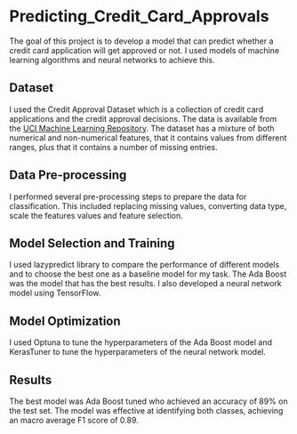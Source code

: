 # Predicting_Credit_Card_Approvals


The goal of this project is to develop a model that can predict whether a credit card application will get approved or not. I used models of machine learning algorithms 
and neural networks to achieve this.

## Dataset

I used the Credit Approval Dataset which is a collection of credit card applications and the credit approval decisions.
The data is available from the <a href="http://archive.ics.uci.edu/ml/datasets/credit+approval">UCI Machine Learning Repository</a>.
The dataset has a mixture of both numerical and non-numerical features, that it contains values from different ranges, plus that it contains a number of missing entries.

## Data Pre-processing

I performed several pre-processing steps to prepare the data for classification. This included replacing missing values, converting data type, 
scale the features values and feature selection.

## Model Selection and Training

I used lazypredict library to compare the performance of different models and to choose the best one as a baseline model for my task. 
The Ada Boost was the model that has the best results. I also developed a neural network model using TensorFlow. 

## Model Optimization

I used Optuna to tune the hyperparameters of the Ada Boost model and KerasTuner to tune the hyperparameters of the neural network model.

## Results

The best model was Ada Boost tuned who achieved an accuracy of 89% on the test set. 
The model was effective at identifying both classes, achieving an macro average F1 score of 0.89.
